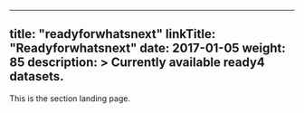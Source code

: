 
---
title: "readyforwhatsnext"
linkTitle: "Readyforwhatsnext"
date: 2017-01-05
weight: 85
description: >
  Currently available ready4 datasets.
---


This is the section landing page.

